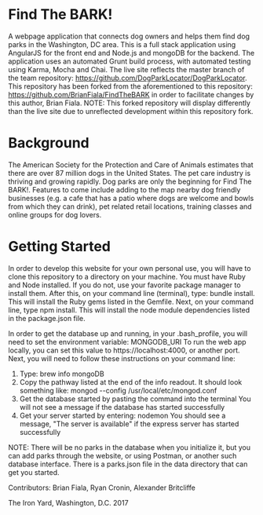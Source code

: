 # Find The BARK!
A webpage application that connects dog owners and helps them find dog parks in the Washington, DC area.  This is a full stack application using AngularJS for the front end and Node.js and mongoDB for the backend. The application uses an automated Grunt build process, with automated testing using Karma, Mocha and Chai. The live site reflects the master branch of the team repository: https://github.com/DogParkLocator/DogParkLocator. This repository has been forked from the aforementioned to this repository: https://github.com/BrianFiala/FindTheBARK in order to facilitate changes by this author, Brian Fiala. NOTE: This forked repository will display differently than the live site due to unreflected development within this repository fork.

# Background
The American Society for the Protection and Care of Animals estimates that there are over 87 million dogs in the United States. The pet care industry is thriving and growing rapidly. Dog parks are only the beginning for Find The BARK!. Features to come include adding to the map nearby dog friendly businesses (e.g. a cafe that has a patio where dogs are welcome and bowls from which they can drink), pet related retail locations, training classes and online groups for dog lovers.  

# Getting Started
In order to develop this website for your own personal use, you will have to clone this repository to a directory on your machine. You must have Ruby and Node installed. If you do not, use your favorite package manager to install them. After this, on your command line (terminal), type: bundle install. This will install the Ruby gems listed in the Gemfile. Next, on your command line, type npm install. This will install the node module dependencies listed in the package.json file.

In order to get the database up and running, in your .bash_profile, you will need to set the environment variable: MONGODB_URI To run the web app locally, you can set this value to https://localhost:4000, or another port. Next, you will need to follow these instructions on your command line:  

1. Type: brew info mongoDB
2. Copy the pathway listed at the end of the info readout. 
    It should look something like: mongod --config /usr/local/etc/mongod.conf
3. Get the database started by pasting the command into the terminal
    You will not see a message if the database has started successfully
4. Get your server started by entering: nodemon
    You should see a message, "The server is available" if the express server has started successfully

NOTE: There will be no parks in the database when you initialize it, but you can add parks through the website, or using Postman, or another such database interface. There is a parks.json file in the data directory that can get you started.

Contributors:
Brian Fiala, Ryan Cronin, Alexander Britcliffe

The Iron Yard, Washington, D.C. 2017
